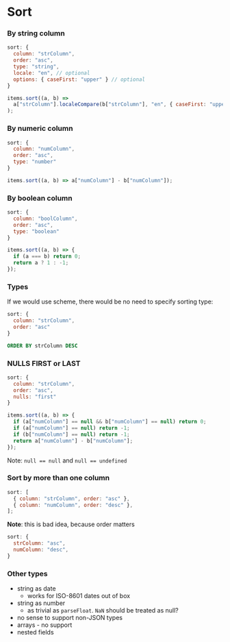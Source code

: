 # Sort

### By string column

```js
sort: {
  column: "strColumn",
  order: "asc",
  type: "string",
  locale: "en", // optional
  options: { caseFirst: "upper" } // optional
}
```

```js
items.sort((a, b) =>
  a["strColumn"].localeCompare(b["strColumn"], "en", { caseFirst: "upper" })
);
```

### By numeric column

```js
sort: {
  column: "numColumn",
  order: "asc",
  type: "number"
}
```

```js
items.sort((a, b) => a["numColumn"] - b["numColumn"]);
```

### By boolean column

```js
sort: {
  column: "boolColumn",
  order: "asc",
  type: "boolean"
}
```

```js
items.sort((a, b) => {
  if (a === b) return 0;
  return a ? 1 : -1;
});
```

### Types

If we would use scheme, there would be no need to specify sorting type:

```js
sort: {
  column: "strColumn",
  order: "asc"
}
```

```sql
ORDER BY strColumn DESC
```

### NULLS FIRST or LAST

```js
sort: {
  column: "strColumn",
  order: "asc",
  nulls: "first"
}
```

```js
items.sort((a, b) => {
  if (a["numColumn"] == null && b["numColumn"] == null) return 0;
  if (a["numColumn"] == null) return -1;
  if (b["numColumn"] == null) return -1;
  return a["numColumn"] - b["numColumn"];
});
```

Note: `null == null` and `null == undefined`

### Sort by more than one column

```js
sort: [
  { column: "strColumn", order: "asc" },
  { column: "numColumn", order: "desc" },
];
```

**Note**: this is bad idea, because order matters

```js
sort: {
  strColumn: "asc",
  numColumn: "desc",
}
```

### Other types

- string as date
  - works for ISO-8601 dates out of box
- string as number
  - as trivial as `parseFloat`. `NaN` should be treated as null?
- no sense to support non-JSON types
- arrays - no support
- nested fields
